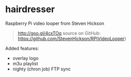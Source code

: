 # hairdresser
Raspberry Pi video looper from Steven Hickson
> http://goo.gl/4cxTOq
> source on GitHub: https://github.com/StevenHickson/RPiVideoLooper)

Added features:
- overlay logo
- m3u playlist
- nighty (chron job) FTP sync

